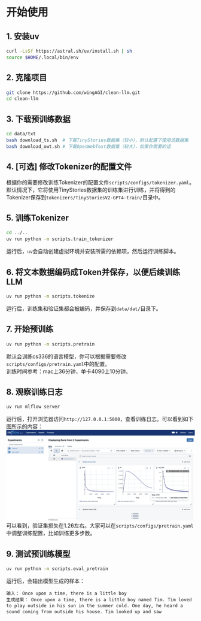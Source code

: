 # 开始使用
## 1. 安装uv
```bash
curl -LsSf https://astral.sh/uv/install.sh | sh
source $HOME/.local/bin/env
```
## 2. 克隆项目
```bash
git clone https://github.com/wingAGI/clean-llm.git
cd clean-llm
```
## 3. 下载预训练数据
```bash
cd data/txt
bash download_ts.sh  # 下载TinyStories数据集（较小），默认配置下使用该数据集
bash download_owt.sh # 下载OpenWebText数据集（较大），如果你需要的话
```
## 4. [可选] 修改Tokenizer的配置文件
根据你的需要修改训练Tokenizer的配置文件`scripts/configs/tokenizer.yaml`。  
默认情况下，它将使用TinyStories数据集的训练集进行训练，并将得到的Tokenizer保存到`tokenizers/TinyStoriesV2-GPT4-train/`目录中。
## 5. 训练Tokenizer
```bash
cd ../..
uv run python -m scripts.train_tokenizer
```
运行后，`uv`会自动创建虚拟环境并安装所需的依赖项，然后运行训练脚本。
## 6. 将文本数据编码成Token并保存，以便后续训练LLM
```bash
uv run python -m scripts.tokenize
```
运行后，训练集和验证集都会被编码，并保存到`data/dat/`目录下。
## 7. 开始预训练
```bash
uv run python -m scripts.pretrain
```
默认会训练cs336的语言模型，你可以根据需要修改`scripts/configs/pretrain.yaml`中的配置。  
训练时间参考：mac上36分钟，单卡4090上10分钟。
## 8. 观察训练日志
```bash
uv run mlflow server
```
运行后，打开浏览器访问`http://127.0.0.1:5000`，查看训练日志。可以看到如下图所示的内容：
![cs336_lm_pretrain](assets/pretrain_mlflow_log.png)  
可以看到，验证集损失在1.26左右。大家可以在`scripts/configs/pretrain.yaml`中调整训练配置，比如训练更多步数。
## 9. 测试预训练模型
```bash
uv run python -m scripts.eval_pretrain
```
运行后，会输出模型生成的样本：
```
输入： Once upon a time, there is a little boy
生成结果： Once upon a time, there is a little boy named Tim. Tim loved to play outside in his sun in the summer cold. One day, he heard a sound coming from outside his house. Tim looked up and saw
```